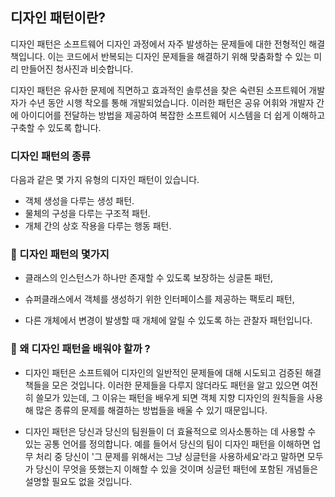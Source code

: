 ## 디자인 패턴이란?

디자인 패턴은 소프트웨어 디자인 과정에서 자주 발생하는 문제들에 대한 전형적인 해결책입니다. 이는 코드에서 반복되는 디자인 문제들을 해결하기 위해 맞춤화할 수 있는 미리 만들어진 청사진과 비슷합니다.

디자인 패턴은 유사한 문제에 직면하고 효과적인 솔루션을 찾은 숙련된 소프트웨어 개발자가 수년 동안 시행 착오를 통해 개발되었습니다. 이러한 패턴은 공유 어휘와 개발자 간에 아이디어를 전달하는 방법을 제공하여 복잡한 소프트웨어 시스템을 더 쉽게 이해하고 구축할 수 있도록 합니다.

### 디자인 패턴의 종류

다음과 같은 몇 가지 유형의 디자인 패턴이 있습니다.

- 객체 생성을 다루는 생성 패턴.
- 물체의 구성을 다루는 구조적 패턴.
- 개체 간의 상호 작용을 다루는 행동 패턴.

### 👀 디자인 패턴의 몇가지

- 클래스의 인스턴스가 하나만 존재할 수 있도록 보장하는 싱글톤 패턴,

- 슈퍼클래스에서 객체를 생성하기 위한 인터페이스를 제공하는 팩토리 패턴,

- 다른 개체에서 변경이 발생할 때 개체에 알릴 수 있도록 하는 관찰자 패턴입니다.

### 🤔 왜 디자인 패턴을 배워야 할까 ?

- 디자인 패턴은 소프트웨어 디자인의 일반적인 문제들에 대해 시도되고 검증된 해결책들을 모은 것입니다. 이러한 문제들을 다루지 않더라도 패턴을 알고 있으면 여전히 쓸모가 있는데, 그 이유는 패턴을 배우게 되면 객체 지향 디자인의 원칙들을 사용해 많은 종류의 문제를 해결하는 방법들을 배울 수 있기 때문입니다.

- 디자인 패턴은 당신과 당신의 팀원들이 더 효율적으로 의사소통하는 데 사용할 수 있는 공통 언어를 정의합니다. 예를 들어서 당신의 팀이 디자인 패턴을 이해하면 업무 처리 중 당신이 '그 문제를 위해서는 그냥 싱글턴을 사용하세요'라고 말하면 모두가 당신이 무엇을 뜻했는지 이해할 수 있을 것이며 싱글턴 패턴에 포함된 개념들은 설명할 필요도 없을 것입니다.

